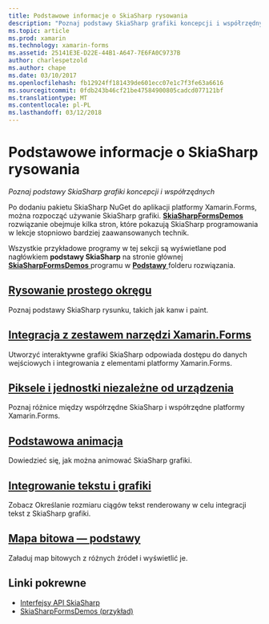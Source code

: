 ```yaml
---
title: Podstawowe informacje o SkiaSharp rysowania
description: "Poznaj podstawy SkiaSharp grafiki koncepcji i współrzędnych"
ms.topic: article
ms.prod: xamarin
ms.technology: xamarin-forms
ms.assetid: 25141E3E-D22E-44B1-A647-7E6FA0C9737B
author: charlespetzold
ms.author: chape
ms.date: 03/10/2017
ms.openlocfilehash: fb12924ff181439de601ecc07e1c7f3fe63a6616
ms.sourcegitcommit: 0fdb243b46cf21be47584900805cadcd077121bf
ms.translationtype: MT
ms.contentlocale: pl-PL
ms.lasthandoff: 03/12/2018
---
```

# <a name="skiasharp-drawing-basics"></a>Podstawowe informacje o SkiaSharp rysowania

_Poznaj podstawy SkiaSharp grafiki koncepcji i współrzędnych_

Po dodaniu pakietu SkiaSharp NuGet do aplikacji platformy Xamarin.Forms, można rozpocząć używanie SkiaSharp grafiki. [ **SkiaSharpFormsDemos** ](https://developer.xamarin.com/samples/xamarin-forms/SkiaSharpForms/SkiaSharpFormsDemos/) rozwiązanie obejmuje kilka stron, które pokazują SkiaSharp programowania w lekcje stopniowo bardziej zaawansowanych technik.

Wszystkie przykładowe programy w tej sekcji są wyświetlane pod nagłówkiem **podstawy SkiaSharp** na stronie głównej [ **SkiaSharpFormsDemos** ](https://developer.xamarin.com/samples/xamarin-forms/SkiaSharpForms/SkiaSharpFormsDemos/) programu w [ **Podstawy** ](https://github.com/xamarin/xamarin-forms-samples/tree/master/SkiaSharpForms/SkiaSharpFormsDemos/SkiaSharpFormsDemos/SkiaSharpFormsDemos/Basics) folderu rozwiązania.

## <a name="drawing-a-simple-circlecirclemd"></a>[Rysowanie prostego okręgu](circle.md)

Poznaj podstawy SkiaSharp rysunku, takich jak kanw i paint.

## <a name="integrating-with-xamarinformsintegrationmd"></a>[Integracja z zestawem narzędzi Xamarin.Forms](integration.md)

Utworzyć interaktywne grafiki SkiaSharp odpowiada dostępu do danych wejściowych i integrowania z elementami platformy Xamarin.Forms.

## <a name="pixels-and-device-independent-unitspixelsmd"></a>[Piksele i jednostki niezależne od urządzenia](pixels.md)

Poznaj różnice między współrzędne SkiaSharp i współrzędne platformy Xamarin.Forms.

## <a name="basic-animationanimationmd"></a>[Podstawowa animacja](animation.md)

Dowiedzieć się, jak można animować SkiaSharp grafiki.

## <a name="integrating-text-and-graphicstextmd"></a>[Integrowanie tekstu i grafiki](text.md)

Zobacz Określanie rozmiaru ciągów tekst renderowany w celu integracji tekst z SkiaSharp grafiki.

## <a name="bitmap-basicsbitmapsmd"></a>[Mapa bitowa — podstawy](bitmaps.md)

Załaduj map bitowych z różnych źródeł i wyświetlić je.


## <a name="related-links"></a>Linki pokrewne

- [Interfejsy API SkiaSharp](https://developer.xamarin.com/api/root/SkiaSharp/)
- [SkiaSharpFormsDemos (przykład)](https://developer.xamarin.com/samples/xamarin-forms/SkiaSharpForms/SkiaSharpFormsDemos/)
